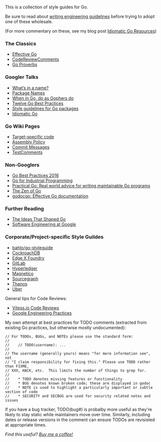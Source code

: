 
This is a collection of style guides for Go.

Be sure to read about [writing engineering
guidelines](https://medium.com/@dgryski/writing-engineering-guidelines-24fdda53a3f0)
before trying to adopt one of these wholesale.

(For more commentary on these, see my blog post [Idiomatic Go Resources](https://medium.com/@dgryski/idiomatic-go-resources-966535376dba))

### The Classics

* [Effective Go](https://golang.org/doc/effective_go.html)
* [CodeReviewComments](https://github.com/golang/go/wiki/CodeReviewComments)
* [Go Proverbs](https://go-proverbs.github.io)

### Googler Talks

* [What’s in a name?](https://talks.golang.org/2014/names.slide#1)
* [Package Names](https://blog.golang.org/package-names)
* [When in Go, do as Gophers do](https://talks.golang.org/2014/readability.slide#1)
* [Twelve Go Best Practices](https://talks.golang.org/2013/bestpractices.slide#1)
* [Style guidelines for Go packages](https://rakyll.org/style-packages/)
* [Idiomatic Go](https://dmitri.shuralyov.com/idiomatic-go)

### Go Wiki Pages

* [Target-specific code](https://github.com/golang/go/wiki/TargetSpecific)
* [Assembly Policy](https://github.com/golang/go/wiki/AssemblyPolicy)
* [Commit Messages](https://github.com/golang/go/wiki/CommitMessage)
* [TestComments](https://github.com/golang/go/wiki/TestComments)

### Non-Googlers

* [Go Best Practices 2016](https://peter.bourgon.org/go-best-practices-2016/)
* [Go for Industrial Programming](https://peter.bourgon.org/go-for-industrial-programming/)
* [Practical Go: Real world advice for writing maintainable Go programs](https://dave.cheney.net/practical-go/presentations/qcon-china.html)
* [The Zen of Go](https://dave.cheney.net/2020/02/23/the-zen-of-go)
* [godocgo: Effective Go documentation](https://godoc.org/github.com/natefinch/godocgo)

### Further Reading

* [The Ideas That Shaped Go](https://medium.com/@dgryski/the-ideas-that-shaped-go-21850a74295f)
* [Software Engineering at Google](https://arxiv.org/abs/1702.01715)

### Corporate/Project-specific Style Guildes

* [bahlo/go-styleguide](https://github.com/bahlo/go-styleguide)
* [CockroachDB](https://github.com/cockroachdb/cockroach/blob/master/docs/style.md)
* [Edge X Foundry](https://wiki.edgexfoundry.org/display/FA/Contributor%27s+Guide+-+Go+Lang)
* [GitLab](https://docs.gitlab.com/ee/development/go_guide/)
* [Hyperledger](https://github.com/hyperledger/fabric/blob/release-1.4/docs/source/style-guides/go-style.rst)
* [Magnetico](https://github.com/boramalper/magnetico/wiki/magnetico-Design-Specification)
* [Sourcegraph](https://about.sourcegraph.com/handbook/engineering/go_style_guide)
* [Thanos](https://thanos.io/tip/contributing/coding-style-guide.md/)
* [Uber](https://github.com/uber-go/guide/blob/master/style.md)

General tips for Code Reviews:

* [Vitess.io Code Reviews](https://vitess.io/docs/contributing/code-reviews/)
* [Google Engineering Practices](https://google.github.io/eng-practices/)


My own attempt at best practices for TODO comments (extracted from existing Go
practices, but otherwise mostly undocumented):


```
// For TODOs, BUGs, and NOTEs please use the standard form:
//
//    // TODO(username): ...
//
// The username (generally yours) means "for more information see", not
// "I claim responsibility for fixing this." Please use TODO rather than FIXME,
// XXX, HACK, etc.  This limits the number of things to grep for.
//
//    * TODO denotes missing features or functionality
//    * BUG denotes known broken code; these are displayed in godoc
//    * NOTE is used to highlight a particularly important or subtle section of code
//    * SECURITY and SECBUG are used for security related notes and issues
```

If you have a bug tracker, TODO(bug#) is probalby more useful as they're likely
to stay static while maintainers move over time.  Similarly, including dates or
release versions in the comment can ensure TODOs are revisisted at appropriate
times.

*Find this useful? [Buy me a coffee!](https://www.buymeacoffee.com/dgryski)*
